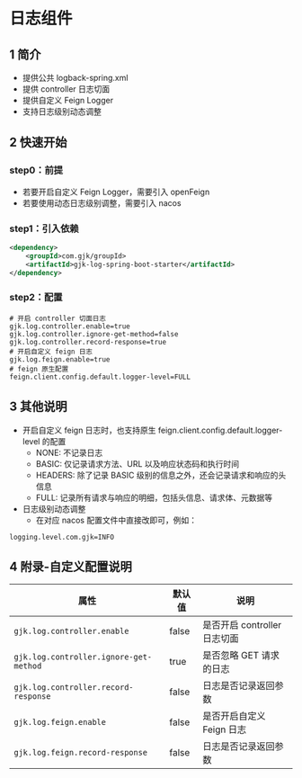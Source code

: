 # 日志组件
## 1 简介
- 提供公共 logback-spring.xml
- 提供 controller 日志切面
- 提供自定义 Feign Logger
- 支持日志级别动态调整

## 2 快速开始
### step0：前提
- 若要开启自定义 Feign Logger，需要引入 openFeign
- 若要使用动态日志级别调整，需要引入 nacos

### step1：引入依赖
```xml
<dependency>
    <groupId>com.gjk/groupId>
    <artifactId>gjk-log-spring-boot-starter</artifactId>
</dependency>
```

### step2：配置
```properties
# 开启 controller 切面日志
gjk.log.controller.enable=true
gjk.log.controller.ignore-get-method=false
gjk.log.controller.record-response=true
# 开启自定义 feign 日志
gjk.log.feign.enable=true
# feign 原生配置
feign.client.config.default.logger-level=FULL
```

## 3 其他说明
- 开启自定义 feign 日志时，也支持原生 feign.client.config.default.logger-level 的配置
  - NONE: 不记录日志
  - BASIC: 仅记录请求方法、URL 以及响应状态码和执行时间
  - HEADERS: 除了记录 BASIC 级别的信息之外，还会记录请求和响应的头信息
  - FULL: 记录所有请求与响应的明细，包括头信息、请求体、元数据等
- 日志级别动态调整
  - 在对应 nacos 配置文件中直接改即可，例如：
```properties
logging.level.com.gjk=INFO
```
## 4 附录-自定义配置说明

| 属性                                     | 默认值   | 说明                   |
|----------------------------------------|-------|----------------------|
| `gjk.log.controller.enable`            | false | 是否开启 controller 日志切面 |
| `gjk.log.controller.ignore-get-method` | true  | 是否忽略 GET 请求的日志       |
| `gjk.log.controller.record-response`   | false | 日志是否记录返回参数           |
| `gjk.log.feign.enable`                 | false | 是否开启自定义 Feign 日志     |
| `gjk.log.feign.record-response`        | false | 日志是否记录返回参数           |
